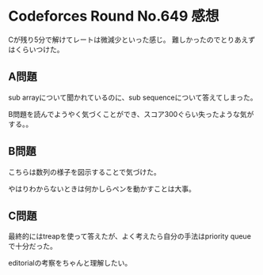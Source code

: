 # Codeforces Round No.649 感想

Cが残り5分で解けてレートは微減少といった感じ。
難しかったのでとりあえずはくらいつけた。

## A問題

sub arrayについて聞かれているのに、sub sequenceについて答えてしまった。

B問題を読んでようやく気づくことができ、スコア300ぐらい失ったような気がする。。

## B問題

こちらは数列の様子を図示することで気づけた。

やはりわからないときは何かしらペンを動かすことは大事。

## C問題

最終的にはtreapを使って答えたが、よく考えたら自分の手法はpriority queueで十分だった。

editorialの考察をちゃんと理解したい。

